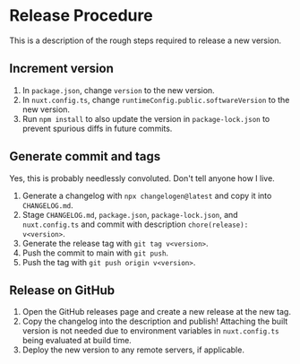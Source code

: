 # Release Procedure

This is a description of the rough steps required to release a new version.

## Increment version

1. In `package.json`, change `version` to the new version.
1. In `nuxt.config.ts`, change `runtimeConfig.public.softwareVersion` to the new version.
1. Run `npm install` to also update the version in `package-lock.json` to prevent spurious diffs in future commits.

## Generate commit and tags

Yes, this is probably needlessly convoluted. Don't tell anyone how I live.

1. Generate a changelog with `npx changelogen@latest` and copy it into `CHANGELOG.md`.
1. Stage `CHANGELOG.md`, `package.json`, `package-lock.json`, and `nuxt.config.ts` and commit with description `chore(release): v<version>`.
1. Generate the release tag with `git tag v<version>`.
1. Push the commit to main with `git push`.
1. Push the tag with `git push origin v<version>`.

## Release on GitHub

1. Open the GitHub releases page and create a new release at the new tag.
1. Copy the changelog into the description and publish! Attaching the built version is not needed due to environment variables in `nuxt.config.ts` being evaluated at build time.
1. Deploy the new version to any remote servers, if applicable.
